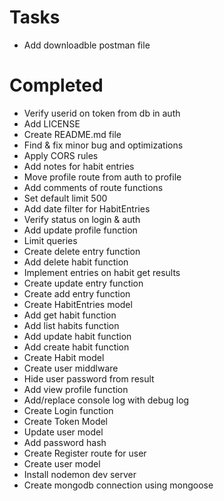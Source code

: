 # Tasks
- Add downloadble postman file

# Completed
- Verify userid on token from db in auth
- Add LICENSE
- Create README.md file
- Find & fix minor bug and optimizations
- Apply CORS rules
- Add notes for habit entries
- Move profile route from auth to profile
- Add comments of route functions
- Set default limit 500
- Add date filter for HabitEntries
- Verify status on login & auth
- Add update profile function
- Limit queries
- Create delete entry function
- Add delete habit function
- Implement entries on habit get results
- Create update entry function
- Create add entry function
- Create HabitEntries model
- Add get habit function
- Add list habits function
- Add update habit function
- Add create habit function
- Create Habit model
- Create user middlware
- Hide user password from result
- Add view profile function
- Add/replace console log with debug log
- Create Login function
- Create Token Model
- Update user model
- Add password hash
- Create Register route for user
- Create user model
- Install nodemon dev server
- Create mongodb connection using mongoose
